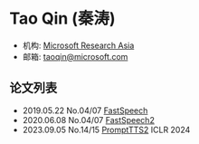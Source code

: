 # Tao Qin (秦涛)

- 机构: [Microsoft Research Asia](../Institutions/Microsoft.md)
- 邮箱: <taoqin@microsoft.com>

## 论文列表

- 2019.05.22 No.04/07 [FastSpeech](../Models/TTS2_Acoustic/2019.05.22_FastSpeech.md)
- 2020.06.08 No.04/07 [FastSpeech2](../Models/TTS2_Acoustic/2020.06.08_FastSpeech2.md)
- 2023.09.05 No.14/15 [PromptTTS2](../Models/Prompt/2023.09.05_PromptTTS2.md) ICLR 2024